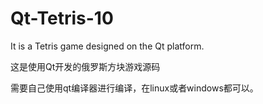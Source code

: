 # Qt-Tetris-10

It is a Tetris game designed on the Qt platform.

这是使用Qt开发的俄罗斯方块游戏源码

需要自己使用qt编译器进行编译，在linux或者windows都可以。